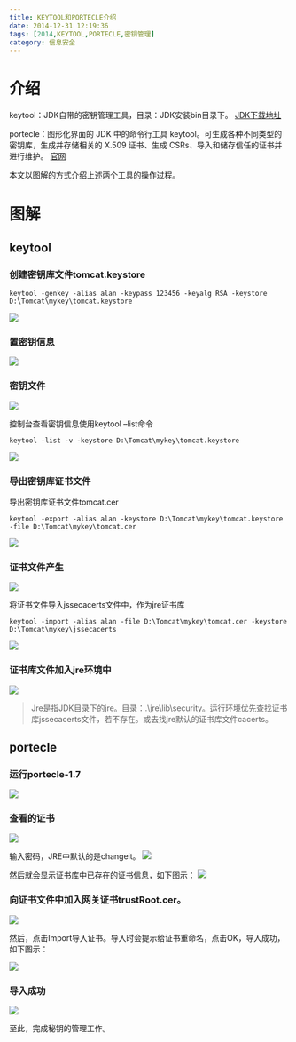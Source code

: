 ```yaml
---
title: KEYTOOL和PORTECLE介绍
date: 2014-12-31 12:19:36
tags: [2014,KEYTOOL,PORTECLE,密钥管理]
category: 信息安全
---
```

# 介绍
keytool：JDK自带的密钥管理工具，目录：JDK安装bin目录下。
[JDK下载地址](http://www.oracle.com/technetwork/java/javase/downloads/index.html)

portecle：图形化界面的 JDK 中的命令行工具 keytool。可生成各种不同类型的密钥库，生成并存储相关的 X.509 证书、生成 CSRs、导入和储存信任的证书并进行维护。
[官网](http://portecle.sourceforge.net/)

本文以图解的方式介绍上述两个工具的操作过程。

<!--more-->

# 图解
## keytool
### 创建密钥库文件tomcat.keystore
```
keytool -genkey -alias alan -keypass 123456 -keyalg RSA -keystore D:\Tomcat\mykey\tomcat.keystore
```

![](http://of7369y0i.bkt.clouddn.com/2014/12/31/1.JPG)

### 置密钥信息
![](http://of7369y0i.bkt.clouddn.com/2014/12/31/2.JPG)

### 密钥文件
![](http://of7369y0i.bkt.clouddn.com/2014/12/31/3.JPG)

控制台查看密钥信息使用keytool –list命令
```
keytool -list -v -keystore D:\Tomcat\mykey\tomcat.keystore
```

![](http://of7369y0i.bkt.clouddn.com/2014/12/31/4.JPG)

### 导出密钥库证书文件
导出密钥库证书文件tomcat.cer

```
keytool -export -alias alan -keystore D:\Tomcat\mykey\tomcat.keystore -file D:\Tomcat\mykey\tomcat.cer
```
![](http://of7369y0i.bkt.clouddn.com/2014/12/31/5.JPG)

### 证书文件产生

![](http://of7369y0i.bkt.clouddn.com/2014/12/31/6.JPG)

将证书文件导入jssecacerts文件中，作为jre证书库
```
keytool -import -alias alan -file D:\Tomcat\mykey\tomcat.cer -keystore D:\Tomcat\mykey\jssecacerts
```
![](http://of7369y0i.bkt.clouddn.com/2014/12/31/7.JPG)

### 证书库文件加入jre环境中
![](http://of7369y0i.bkt.clouddn.com/2014/12/31/8.JPG)

>Jre是指JDK目录下的jre。目录：.\jre\lib\security。运行环境优先查找证书库jssecacerts文件，若不存在。或去找jre默认的证书库文件cacerts。


## portecle
### 运行portecle-1.7

![](http://of7369y0i.bkt.clouddn.com/2014/12/31/9.JPG)

### 查看的证书
![](http://of7369y0i.bkt.clouddn.com/2014/12/31/10.JPG)


输入密码，JRE中默认的是changeit。
![](http://of7369y0i.bkt.clouddn.com/2014/12/31/11.JPG)

然后就会显示证书库中已存在的证书信息，如下图示：
![](http://of7369y0i.bkt.clouddn.com/2014/12/31/12.JPG)

### 向证书文件中加入网关证书trustRoot.cer。
![](http://of7369y0i.bkt.clouddn.com/2014/12/31/13.JPG)


然后，点击Import导入证书。导入时会提示给证书重命名，点击OK，导入成功，如下图示：

![](http://of7369y0i.bkt.clouddn.com/2014/12/31/14.JPG)

### 导入成功
![](http://of7369y0i.bkt.clouddn.com/2014/12/31/15.JPG)

至此，完成秘钥的管理工作。
